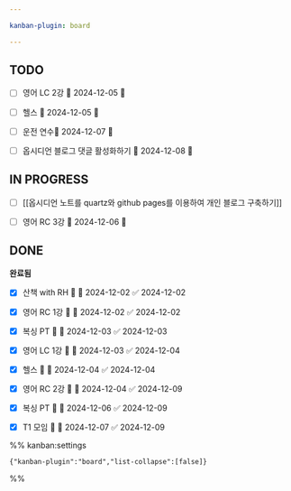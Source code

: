 ```yaml
---

kanban-plugin: board

---
```


## TODO

- [ ] 영어 LC 2강 📅 2024-12-05 🔺
- [ ] 헬스 📅 2024-12-05 🔺
- [ ] 운전 연수📅 2024-12-07 🔺
- [ ] 옵시디언 블로그 댓글 활성화하기 📅 2024-12-08 🔼


## IN PROGRESS

- [ ] [[옵시디언 노트를 quartz와 github pages를 이용하여 개인 블로그 구축하기]]
- [ ] 영어 RC 3강 📅 2024-12-06 🔺


## DONE

**완료됨**
- [x] 산책 with RH 🔺 📅 2024-12-02 ✅ 2024-12-02
- [x] 영어 RC 1강 🔺 📅 2024-12-02 ✅ 2024-12-02
- [x] 복싱 PT 🔺 📅 2024-12-03 ✅ 2024-12-03
- [x] 영어 LC 1강 🔺 📅 2024-12-03 ✅ 2024-12-04
- [x] 헬스 🔺 📅 2024-12-04 ✅ 2024-12-04
- [x] 영어 RC 2강 🔺 📅 2024-12-04 ✅ 2024-12-09
- [x] 복싱 PT 🔺 📅 2024-12-06 ✅ 2024-12-09
- [x] T1 모임 🔽 📅 2024-12-07 ✅ 2024-12-09




%% kanban:settings
```
{"kanban-plugin":"board","list-collapse":[false]}
```
%%